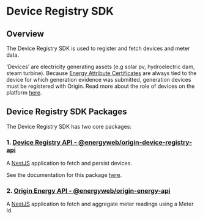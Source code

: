 # Device Registry SDK

## Overview
The Device Registry SDK is used to register and fetch devices and meter data.  

‘Devices’ are electricity generating assets (e.g solar pv, hydroelectric dam, steam turbine). Because [Energy Attribute Certificates](././user-guide-glossary.md.md#energy-attribute-certificate) are always tied to the device for which generation evidence was submitted, generation devices must be registered with Origin. Read more about the role of devices on the platform [here](./user-guide-reg-onboarding.md#devices). 

## Device Registry SDK Packages  
The Device Registry SDK has two core packages:  

### 1. [Device Registry API - @energyweb/origin-device-registry-api](./device-registry/device-registry-api.md)
A [NestJS](https://nestjs.com/) application to fetch and persist devices.

See the documentation for this package [here](./device-registry/device-registry-api.md). 

### 2. [Origin Energy API - @energyweb/origin-energy-api](https://github.com/energywebfoundation/origin/tree/master/packages/devices/origin-energy-api)
A [NestJS](https://nestjs.com/) application to fetch and aggregate meter readings using a Meter Id. 